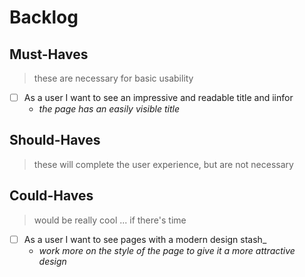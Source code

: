 # Backlog

## Must-Haves

> these are necessary for basic usability

- [ ] As a user I want to see an impressive and readable title and iinfor
  - _the page has an easily visible title_

## Should-Haves

> these will complete the user experience, but are not necessary

## Could-Haves

> would be really cool ... if there's time

- [ ] As a user I want to see pages with a modern design stash\_
  - _work more on the style of the page to give it a more attractive design_
